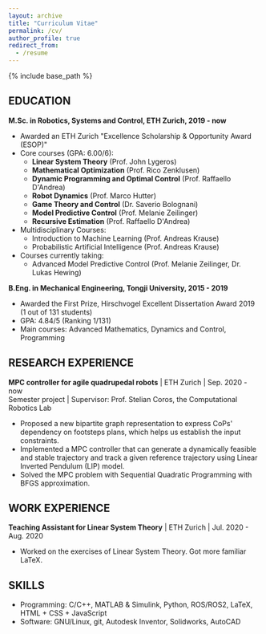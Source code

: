 ```yaml
---
layout: archive
title: "Curriculum Vitae"
permalink: /cv/
author_profile: true
redirect_from:
  - /resume
---
```


{% include base_path %}

## EDUCATION

**M.Sc. in Robotics, Systems and Control, ETH Zurich, 2019 - now**
- Awarded an ETH Zurich "Excellence Scholarship & Opportunity Award (ESOP)"
- Core courses (GPA: 6.00/6):
  -  **Linear System Theory** (Prof. John Lygeros)
  -  **Mathematical Optimization** (Prof. Rico Zenklusen)
  -  **Dynamic Programming and Optimal Control** (Prof. Raffaello D'Andrea)
  -  **Robot Dynamics** (Prof. Marco Hutter)
  -  **Game Theory and Control** (Dr. Saverio Bolognani)
  -  **Model Predictive Control** (Prof. ‪Melanie Zeilinger)
  -  **Recursive Estimation** (Prof. Raffaello D'Andrea)
- Multidisciplinary Courses: 
  -  Introduction to Machine Learning (Prof. Andreas Krause)
  -  Probabilistic Artificial Intelligence (Prof. Andreas Krause)
- Courses currently taking: 
  -  Advanced Model Predictive Control (Prof. ‪Melanie Zeilinger, Dr. ‪Lukas Hewing) 

**B.Eng. in Mechanical Engineering, Tongji University, 2015 - 2019**
- Awarded the First Prize, Hirschvogel Excellent Dissertation Award 2019 (1 out of 131 students)
- GPA: 4.84/5 (Ranking 1/131)
- Main courses: Advanced Mathematics, Dynamics and Control, Programming

## RESEARCH EXPERIENCE

**MPC controller for agile quadrupedal robots** | ETH Zurich | Sep. 2020 - now  
Semester project | Supervisor: Prof. Stelian Coros, the Computational Robotics Lab  
  - Proposed a new bipartite graph representation to express  CoPs' dependency on footsteps plans, which helps us establish the input constraints.
  - Implemented a MPC controller that can generate a dynamically feasible and stable trajectory and track a given reference trajectory using Linear Inverted Pendulum (LIP) model.
  - Solved the MPC problem with Sequential Quadratic Programming with BFGS approximation.

## WORK EXPERIENCE

**Teaching Assistant for Linear System Theory** | ETH Zurich | Jul. 2020 - Aug. 2020
  - Worked on the exercises of Linear System Theory. Got more familiar LaTeX.


## SKILLS

- Programming: C/C++, MATLAB & Simulink, Python, ROS/ROS2, LaTeX, HTML + CSS + JavaScript
- Software: GNU/Linux, git, Autodesk Inventor, Solidworks, AutoCAD

<!-- Publications
======
  <ul>{% for post in site.publications %}
    {% include archive-single-cv.html %}
  {% endfor %}</ul>
  
Talks
======
  <ul>{% for post in site.talks %}
    {% include archive-single-talk-cv.html %}
  {% endfor %}</ul>
  
Teaching
======
  <ul>{% for post in site.teaching %}
    {% include archive-single-cv.html %}
  {% endfor %}</ul>
  
Service and leadership
======
* Currently signed in to 43 different slack teams -->
